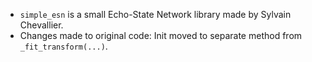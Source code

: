 - `simple_esn` is a small Echo-State Network library made by Sylvain Chevallier.
- Changes made to original code: Init moved to separate method from `_fit_transform(...)`.
